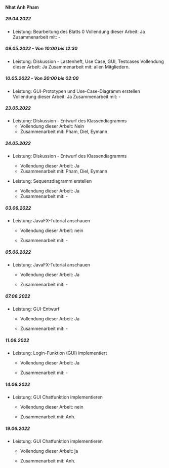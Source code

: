 #### Nhat Anh Pham

##### 29.04.2022

- Leistung: Bearbeitung des Blatts 0 
    Vollendung dieser Arbeit: Ja
    Zusammenarbeit mit: -

##### 09.05.2022 - Von 10:00 bis 12:30

- Leistung: Diskussion - Lastenheft, Use Case, GUI, Testcases
    Vollendung dieser Arbeit: Ja
    Zusammenarbeit mit: allen Mitgliedern.

##### 10.05.2022 - Von 20:00 bis 02:00

- Leistung: GUI-Prototypen und Use-Case-Diagramm erstellen
    Vollendung dieser Arbeit: Ja
    Zusammenarbeit mit: -

##### 23.05.2022

- Leistung: Diskussion - Entwurf des Klassendiagramms
  - Vollendung dieser Arbeit: Nein
  - Zusammenarbeit mit: Pham, Diel, Eymann

##### 24.05.2022

- Leistung: Diskussion - Entwurf des Klassendiagramms
  
  - Vollendung dieser Arbeit: Ja
  - Zusammenarbeit mit: Pham, Diel, Eymann

- Leistung: Sequenzdiagramm erstellen
  
  - Vollendung dieser Arbeit: Ja
  - Zusammenarbeit mit: -

##### 03.06.2022

- Leistung: JavaFX-Tutorial anschauen
  
  - Vollendung dieser Arbeit: nein
  
  - Zusammenarbeit mit: -

##### 05.06.2022

- Leistung: JavaFX-Tutorial anschauen
  
  - Vollendung dieser Arbeit: Ja
  
  - Zusammenarbeit mit: -

##### 07.06.2022

- Leistung: GUI-Entwurf
  
  - Vollendung dieser Arbeit: Ja
  
  - Zusammenarbeit mit: -

##### 11.06.2022

- Leistung: Login-Funktion (GUI) implementiert
  
  - Vollendung dieser Arbeit: Ja
  
  - Zusammenarbeit mit: -

##### 14.06.2022

- Leistung: GUI Chatfunktion implementieren
  
  - Vollendung dieser Arbeit: nein
  
  - Zusammenarbeit mit: Anh.

##### 19.06.2022

- Leistung: GUI Chatfunktion implementieren
  
  - Vollendung dieser Arbeit: ja
  
  - Zusammenarbeit mit: Anh.

